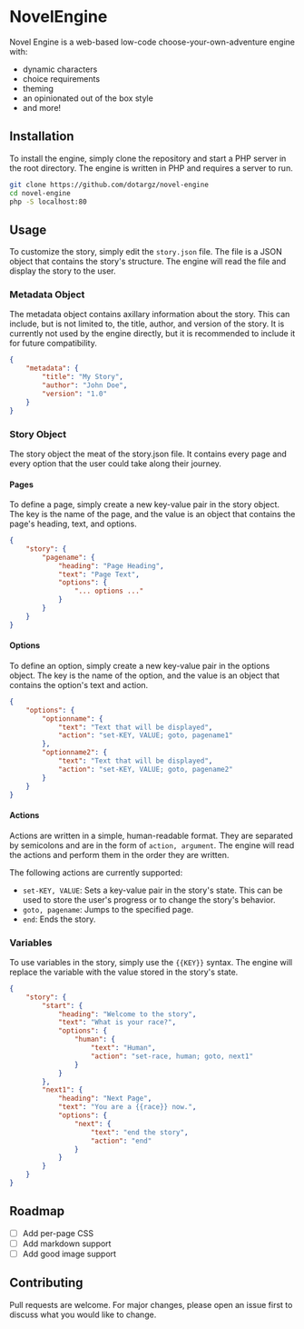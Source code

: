 # NovelEngine

Novel Engine is a web-based low-code choose-your-own-adventure engine with:

- dynamic characters
- choice requirements
- theming
- an opinionated out of the box style
- and more!

## Installation

To install the engine, simply clone the repository and start a PHP server in the root directory. The engine is written in PHP and requires a server to run.

```bash
git clone https://github.com/dotargz/novel-engine
cd novel-engine
php -S localhost:80
```

## Usage

To customize the story, simply edit the `story.json` file. The file is a JSON object that contains the story's structure. The engine will read the file and display the story to the user.

### Metadata Object

The metadata object contains axillary information about the story. This can include, but is not limited to, the title, author, and version of the story. It is currently not used by the engine directly, but it is recommended to include it for future compatibility.

```json
{
	"metadata": {
		"title": "My Story",
		"author": "John Doe",
		"version": "1.0"
	}
}
```

### Story Object

The story object the meat of the story.json file. It contains every page and every option that the user could take along their journey.

#### Pages

To define a page, simply create a new key-value pair in the story object. The key is the name of the page, and the value is an object that contains the page's heading, text, and options.

```json
{
    "story": {
        "pagename": {
            "heading": "Page Heading",
            "text": "Page Text",
            "options": {
                "... options ..."
            }
        }
    }
}
```

#### Options

To define an option, simply create a new key-value pair in the options object. The key is the name of the option, and the value is an object that contains the option's text and action.

```json
{
	"options": {
		"optionname": {
			"text": "Text that will be displayed",
			"action": "set-KEY, VALUE; goto, pagename1"
		},
		"optionname2": {
			"text": "Text that will be displayed",
			"action": "set-KEY, VALUE; goto, pagename2"
		}
	}
}
```

#### Actions

Actions are written in a simple, human-readable format. They are separated by semicolons and are in the form of `action, argument`. The engine will read the actions and perform them in the order they are written.

The following actions are currently supported:

- `set-KEY, VALUE`: Sets a key-value pair in the story's state. This can be used to store the user's progress or to change the story's behavior.
- `goto, pagename`: Jumps to the specified page.
- `end`: Ends the story.

### Variables

To use variables in the story, simply use the `{{KEY}}` syntax. The engine will replace the variable with the value stored in the story's state.

```json
{
	"story": {
		"start": {
			"heading": "Welcome to the story",
			"text": "What is your race?",
			"options": {
				"human": {
					"text": "Human",
					"action": "set-race, human; goto, next1"
				}
			}
		},
		"next1": {
			"heading": "Next Page",
			"text": "You are a {{race}} now.",
			"options": {
				"next": {
					"text": "end the story",
					"action": "end"
				}
			}
		}
	}
}
```

## Roadmap

- [ ] Add per-page CSS
- [ ] Add markdown support
- [ ] Add good image support

## Contributing

Pull requests are welcome. For major changes, please open an issue first to discuss what you would like to change.
